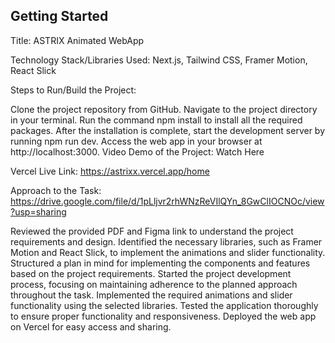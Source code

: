 ## Getting Started
Title: ASTRIX Animated WebApp

Technology Stack/Libraries Used: Next.js, Tailwind CSS, Framer Motion, React Slick

Steps to Run/Build the Project:

Clone the project repository from GitHub.
Navigate to the project directory in your terminal.
Run the command npm install to install all the required packages.
After the installation is complete, start the development server by running npm run dev.
Access the web app in your browser at http://localhost:3000.
Video Demo of the Project: Watch Here

Vercel Live Link: https://astrixx.vercel.app/home

Approach to the Task: https://drive.google.com/file/d/1pLljvr2rhWNzReVIlQYn_8GwClIOCNOc/view?usp=sharing

Reviewed the provided PDF and Figma link to understand the project requirements and design.
Identified the necessary libraries, such as Framer Motion and React Slick, to implement the animations and slider functionality.
Structured a plan in mind for implementing the components and features based on the project requirements.
Started the project development process, focusing on maintaining adherence to the planned approach throughout the task.
Implemented the required animations and slider functionality using the selected libraries.
Tested the application thoroughly to ensure proper functionality and responsiveness.
Deployed the web app on Vercel for easy access and sharing.
